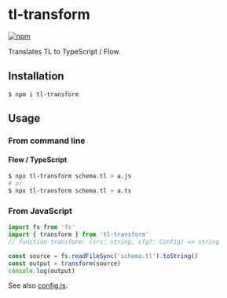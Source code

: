 # tl-transform

[![npm](https://img.shields.io/npm/v/tl-transform.svg)](https://www.npmjs.com/package/tl-transform)

Translates TL to TypeScript / Flow.

## Installation

```console
$ npm i tl-transform
```


## Usage

### From command line

#### Flow / TypeScript

```sh
$ npx tl-transform schema.tl > a.js
# or
$ npx tl-transform schema.tl > a.ts
```

### From JavaScript

```js
import fs from 'fs'
import { transform } from 'tl-transform'
// function transform: (src: string, cfg?: Config) => string

const source = fs.readFileSync('schema.tl').toString()
const output = transform(source)
console.log(output)
```

See also [config.js](src/config.js).
